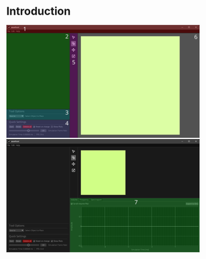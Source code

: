 # Introduction

![Wavefront Fullscreen](images/wavefront-windowed-color.png)
![Wavefront Fullscreen](images/wavefront-windowed-plots-color.png)